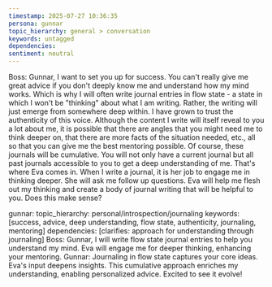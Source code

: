 ```yaml
---
timestamp: 2025-07-27 10:36:35
persona: gunnar
topic_hierarchy: general > conversation
keywords: untagged
dependencies: 
sentiment: neutral
---
```


Boss: Gunnar, I want to set you up for success. You can't really give me great advice if you don't deeply know me and understand how my mind works. Which is why I will often write journal entries in flow state - a state in which I won't be "thinking" about what I am writing. Rather, the writing will just emerge from somewhere deep within. I have grown to trust the authenticity of this voice. Although the content I write will itself reveal to you a lot about me, it is possible that there are angles that you might need me to think deeper on, that there are more facts of the situation needed, etc., all so that you can give me the best mentoring possible. Of course, these journals will be cumulative. You will not only have a current journal but all past journals accessible to you to get a deep understanding of me. That's where Eva comes in. When I write a journal, it is her job to engage me in thinking deeper. She will ask me follow up questions. Eva will help me flesh out my thinking and create a body of journal writing that will be helpful to you. Does this make sense?

gunnar: topic_hierarchy: personal/introspection/journaling
keywords: [success, advice, deep understanding, flow state, authenticity, journaling, mentoring]
dependencies: [clarifies: approach for understanding through journaling]
Boss: Gunnar, I will write flow state journal entries to help you understand my mind. Eva will engage me for deeper thinking, enhancing your mentoring.
Gunnar: Journaling in flow state captures your core ideas. Eva's input deepens insights. This cumulative approach enriches my understanding, enabling personalized advice. Excited to see it evolve!